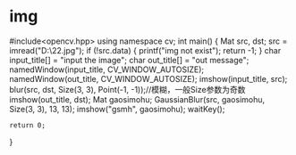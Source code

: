 # img
#include<opencv.hpp>
using namespace cv;
int main()
{
	Mat src, dst;
	src = imread("D:\\22.jpg");
	if (!src.data) {
		printf("img not exist");
		return -1;
	}
	char input_title[] = "input the image";
	char out_title[] = "out message";
	namedWindow(input_title, CV_WINDOW_AUTOSIZE);
	namedWindow(out_title, CV_WINDOW_AUTOSIZE);
	imshow(input_title, src);
	blur(src, dst, Size(3, 3), Point(-1, -1));//模糊，一般Size参数为奇数
	imshow(out_title, dst);
	Mat gaosimohu;
	GaussianBlur(src, gaosimohu, Size(3, 3), 13, 13);
	imshow("gsmh", gaosimohu);
	waitKey();

	return 0;
}
